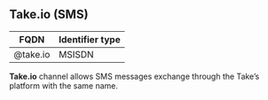 ## Take.io (SMS)

| FQDN     | Identifier type |
|----------|-----------------|
| @take.io | MSISDN          |

**Take.io** channel allows SMS messages exchange through the Take’s platform with the same name.
